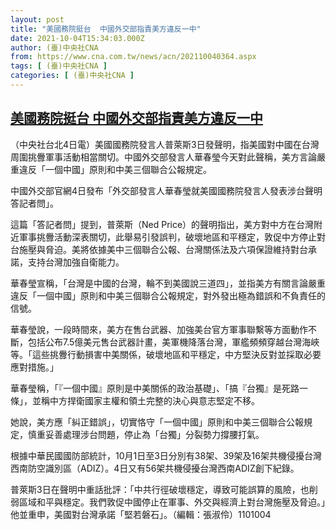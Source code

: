```yaml
---
layout: post
title: "美國務院挺台  中國外交部指責美方違反一中"
date: 2021-10-04T15:34:03.000Z
author: (臺)中央社CNA
from: https://www.cna.com.tw/news/acn/202110040364.aspx
tags: [ (臺)中央社CNA ]
categories: [ (臺)中央社CNA ]
---
```

<!--1633361643000-->
[美國務院挺台  中國外交部指責美方違反一中](https://www.cna.com.tw/news/acn/202110040364.aspx)
------

<div>
<div></div><div><p>（中央社台北4日電）美國國務院發言人普萊斯3日發聲明，指美國對中國在台灣周圍挑釁軍事活動相當關切。中國外交部發言人華春瑩今天對此聲稱，美方言論嚴重違反「一個中國」原則和中美三個聯合公報規定。</p><p>中國外交部官網4日發布「外交部發言人華春瑩就美國國務院發言人發表涉台聲明答記者問」。</p><p>這篇「答記者問」提到，普萊斯（Ned Price）的聲明指出，美方對中方在台灣附近軍事挑釁活動深表關切，此舉易引發誤判，破壞地區和平穩定，敦促中方停止對台施壓與脅迫。美將依據美中三個聯合公報、台灣關係法及六項保證維持對台承諾，支持台灣加強自衛能力。</p><p>華春瑩宣稱，「台灣是中國的台灣，輪不到美國說三道四」，並指美方有關言論嚴重違反「一個中國」原則和中美三個聯合公報規定，對外發出極為錯誤和不負責任的信號。</p><p>華春瑩說，一段時間來，美方在售台武器、加強美台官方軍事聯繫等方面動作不斷，包括公布7.5億美元售台武器計畫，美軍機降落台灣，軍艦頻頻穿越台灣海峽等。「這些挑釁行動損害中美關係，破壞地區和平穩定，中方堅決反對並採取必要應對措施。」</p><p>華春瑩稱，「『一個中國』原則是中美關係的政治基礎」、「搞『台獨』是死路一條」，並稱中方捍衛國家主權和領土完整的決心與意志堅定不移。</p><p>她說，美方應「糾正錯誤」，切實恪守「一個中國」原則和中美三個聯合公報規定，慎重妥善處理涉台問題，停止為「台獨」分裂勢力撐腰打氣。</p><p>根據中華民國國防部統計，10月1日至3日分別有38架、39架及16架共機侵擾台灣西南防空識別區（ADIZ）。4日又有56架共機侵擾台灣西南ADIZ創下紀錄。</p><p>普萊斯3日在聲明中重話批評：「中共行徑破壞穩定，導致可能誤算的風險，也削弱區域和平與穩定。我們敦促中國停止在軍事、外交與經濟上對台灣施壓及脅迫。」他並重申，美國對台灣承諾「堅若磐石」。（編輯：張淑伶）1101004</p></div>
</div>
